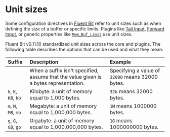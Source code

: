 # Unit sizes

Some configuration directives in [Fluent Bit](http://fluentbit.io) refer to unit sizes such as when defining the size of a buffer or specific limits. Plugins like [Tail Input](../../pipeline/inputs/tail.md), [Forward Input](../../pipeline/inputs/forward.md), or generic properties like [`Mem_Buf_Limit`](../backpressure.md) use unit sizes.

Fluent Bit v0.11.10 standardized unit sizes across the core and plugins. The following table describes the options that can be used and what they mean:

| Suffix | Description | Example |
| :--- | :--- | :--- |
|  | When a suffix isn't specified, assume that the value given is a bytes representation. | Specifying a value of `32000` means 32000 bytes. |
| `k`, `K`, `KB`, `kb` | Kilobyte: a unit of memory equal to 1,000 bytes. | `32k` means 32000 bytes. |
| `m`, `M`, `MB`, `mb` | Megabyte: a unit of memory equal to 1,000,000 bytes. | `1M` means 1000000 bytes. |
| `g`, `G`, `GB`, `gb` | Gigabyte: a unit of memory equal to 1,000,000,000 bytes. | `1G` means 1000000000 bytes. |
